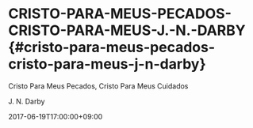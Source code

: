 # CRISTO-PARA-MEUS-PECADOS-CRISTO-PARA-MEUS-J.-N.-DARBY {#cristo-para-meus-pecados-cristo-para-meus-j-n-darby}

Cristo Para Meus Pecados, Cristo Para Meus Cuidados

J. N. Darby

2017-06-19T17:00:00+09:00